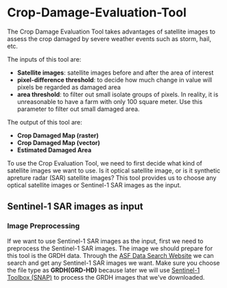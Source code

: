 # Crop-Damage-Evaluation-Tool
The Crop Damage Evaluation Tool takes advantages of satellite images to assess the crop damaged by severe weather events such as storm, hail, etc.

The inputs of this tool are:
* **Satellite images**: satellite images before and after the area of interest
* **pixel-difference threshold**: to decide how much change in value will pixels be regarded as damaged area
* **area threshold**: to filter out small isolate groups of pixels. In reality, it is unreasonable to have a farm with only 100 square meter. Use this parameter to filter out small damaged area.

The output of this tool are:
* **Crop Damaged Map (raster)**
* **Crop Damaged Map (vector)**
* **Estimated Damaged Area**



To use the Crop Evaluation Tool, we need to first decide what kind of satellite images we want to use. Is it optical satellite image, or is it synthetic apreture radar (SAR) satellite images? This tool provides us to choose any optical satellite images or Sentinel-1 SAR images as the input.

## Sentinel-1 SAR images as input

### Image Preprocessing
If we want to use Sentinel-1 SAR images as the input, first we need to preprocess the Sentinel-1 SAR images. The image we should prepare for this tool is the GRDH data. Through the [ASF Data Search Website](https://search.asf.alaska.edu/#/) we can search and get any Sentinel-1 SAR images we want. Make sure you choose the file type as **GRDH(GRD-HD)** because later we will use [Sentinel-1 Toolbox (SNAP)](http://step.esa.int/main/download/) to process the GRDH images that we've downloaded. 
